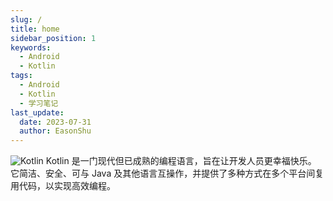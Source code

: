 ```yaml
---
slug: /
title: home
sidebar_position: 1
keywords:
  - Android
  - Kotlin
tags:
  - Android
  - Kotlin
  - 学习笔记
last_update:
  date: 2023-07-31
  author: EasonShu
---
```


![Kotlin](https://i0.hdslb.com/bfs/new_dyn/7c61ef679b94778fdc70e63590e826b439079135.jpg)
Kotlin 是一门现代但已成熟的编程语言，旨在让开发人员更幸福快乐。 它简洁、安全、可与 Java 及其他语言互操作，并提供了多种方式在多个平台间复用代码，以实现高效编程。
